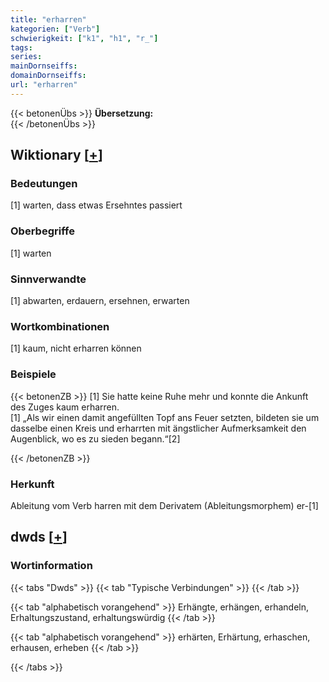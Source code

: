 ```yaml
---
title: "erharren"
kategorien: ["Verb"]
schwierigkeit: ["k1", "h1", "r_"]
tags:
series:
mainDornseiffs:
domainDornseiffs:
url: "erharren"
---
```


{{< betonenÜbs >}}
**Übersetzung:**  
{{< /betonenÜbs >}}

## Wiktionary [[+](https://de.wiktionary.org/wiki/erharren)]

### Bedeutungen
[1] warten, dass etwas Ersehntes passiert  

### Oberbegriffe
[1] warten  

### Sinnverwandte
[1] abwarten, erdauern, ersehnen, erwarten  

### Wortkombinationen
[1] kaum, nicht erharren können  

### Beispiele
{{< betonenZB >}}
[1] Sie hatte keine Ruhe mehr und konnte die Ankunft des Zuges kaum erharren.  
[1] „Als wir einen damit angefüllten Topf ans Feuer setzten, bildeten sie um dasselbe einen Kreis und erharrten mit ängstlicher Aufmerksamkeit den Augenblick, wo es zu sieden begann.“[2]  

{{< /betonenZB >}}
### Herkunft
Ableitung vom Verb harren mit dem Derivatem (Ableitungsmorphem) er-[1]  



## dwds [[+](https://www.dwds.de/wb/erharren)]

### Wortinformation
{{< tabs "Dwds" >}}
{{< tab "Typische Verbindungen" >}}
{{< /tab >}}

{{< tab "alphabetisch vorangehend" >}}
Erhängte, erhängen, erhandeln, Erhaltungszustand, erhaltungswürdig
{{< /tab >}}

{{< tab "alphabetisch vorangehend" >}}
erhärten, Erhärtung, erhaschen, erhausen, erheben
{{< /tab >}}

{{< /tabs >}}

